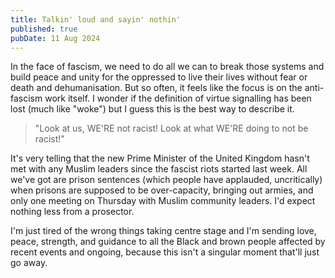 ```yaml
---
title: Talkin' loud and sayin' nothin'
published: true
pubDate: 11 Aug 2024
---
```


In the face of fascism, we need to do all we can to break those systems and build peace and unity for the oppressed to live their lives without fear or death and dehumanisation. But so often, it feels like the focus is on the anti-fascism work itself. I wonder if the definition of virtue signalling has been lost (much like "woke") but I guess this is the best way to describe it.

> "Look at us, WE'RE not racist! Look at what WE'RE doing to not be racist!"

It's very telling that the new Prime Minister of the United Kingdom hasn't met with any Muslim leaders since the fascist riots started last week. All we've got are prison sentences (which people have applauded, uncritically) when prisons are supposed to be over-capacity, bringing out armies, and only one meeting on Thursday with Muslim community leaders. I'd expect nothing less from a prosector.

I'm just tired of the wrong things taking centre stage and I'm sending love, peace, strength, and guidance to all the Black and brown people affected by recent events and ongoing, because this isn't a singular moment that'll just go away.